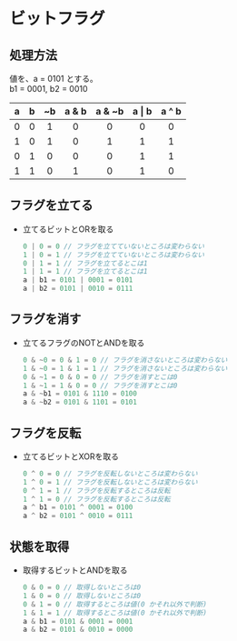 # ビットフラグ

## 処理方法

値を、a = 0101 とする。  
b1 = 0001, b2 = 0010  

|  a  |  b  | ~b  | a & b | a & ~b | a \| b | a ^ b |
| :-: | :-: | :-: | :---: | :----: | :----: | :---: |
|  0  |  0  |  1  |   0   |   0    |   0    |   0   |
|  1  |  0  |  1  |   0   |   1    |   1    |   1   |
|  0  |  1  |  0  |   0   |   0    |   1    |   1   |
|  1  |  1  |  0  |   1   |   0    |   1    |   0   |

## フラグを立てる

- 立てるビットとORを取る

  ```c
  0 | 0 = 0 // フラグを立てていないところは変わらない
  1 | 0 = 1 // フラグを立てていないところは変わらない
  0 | 1 = 1 // フラグを立てるとこは1
  1 | 1 = 1 // フラグを立てるとこは1
  a | b1 = 0101 | 0001 = 0101
  a | b2 = 0101 | 0010 = 0111
  ```

## フラグを消す

- 立てるフラグのNOTとANDを取る

  ```c
  0 & ~0 = 0 & 1 = 0 // フラグを消さないところは変わらない
  1 & ~0 = 1 & 1 = 1 // フラグを消さないところは変わらない
  0 & ~1 = 0 & 0 = 0 // フラグを消すとこは0
  1 & ~1 = 1 & 0 = 0 // フラグを消すとこは0
  a & ~b1 = 0101 & 1110 = 0100
  a & ~b2 = 0101 & 1101 = 0101
  ```

## フラグを反転

- 立てるビットとXORを取る

  ```c
  0 ^ 0 = 0 // フラグを反転しないところは変わらない
  1 ^ 0 = 1 // フラグを反転しないところは変わらない
  0 ^ 1 = 1 // フラグを反転するところは反転
  1 ^ 1 = 0 // フラグを反転するところは反転
  a ^ b1 = 0101 ^ 0001 = 0100
  a ^ b2 = 0101 ^ 0010 = 0111
  ```

## 状態を取得

- 取得するビットとANDを取る

  ```c
  0 & 0 = 0 // 取得しないところは0
  1 & 0 = 0 // 取得しないところは0
  0 & 1 = 0 // 取得するところは値(0 かそれ以外で判断)
  1 & 1 = 1 // 取得するところは値(0 かそれ以外で判断)
  a & b1 = 0101 & 0001 = 0001
  a & b2 = 0101 & 0010 = 0000
  ```
